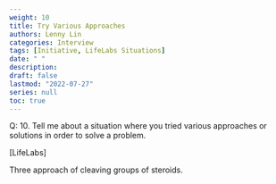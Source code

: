 ```yaml
---
weight: 10
title: Try Various Approaches
authors: Lenny Lin
categories: Interview
tags: [Initiative, LifeLabs Situations]
date: " "
description: 
draft: false
lastmod: "2022-07-27"
series: null
toc: true
---
```



Q: 10.  Tell me about a situation where you tried various approaches or solutions in order to solve a problem.

[LifeLabs]

Three approach of cleaving groups of steroids.
